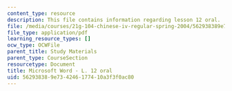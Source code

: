 ```yaml
---
content_type: resource
description: This file contains information regarding lesson 12 oral.
file: /media/courses/21g-104-chinese-iv-regular-spring-2004/562938389e734246177410a3f3f0ac80_MIT21G_104S04_Oral_12.pdf
file_type: application/pdf
learning_resource_types: []
ocw_type: OCWFile
parent_title: Study Materials
parent_type: CourseSection
resourcetype: Document
title: Microsoft Word - L. 12 oral
uid: 56293838-9e73-4246-1774-10a3f3f0ac80
---
```

